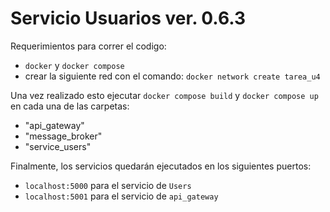 # Servicio Usuarios ver. 0.6.3

Requerimientos para correr el codigo:
- ```docker``` y ```docker compose```
- crear la siguiente red con el comando: ```docker network create tarea_u4```

Una vez realizado esto ejecutar ```docker compose build``` y ```docker compose up``` en cada una de las carpetas:
- "api_gateway"
- "message_broker"
- "service_users"

Finalmente, los servicios quedarán ejecutados en los siguientes puertos:
- ```localhost:5000``` para el servicio de ```Users```
- ```localhost:5001``` para el servicio de ```api_gateway```
